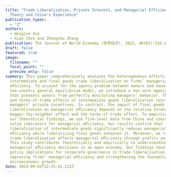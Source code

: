 ```yaml
---
title: "Trade Liberalization, Private Interest, and Managerial Efficiency:
  Theory and China's Experience"
publication_types:
  - "2"
authors:
  - Hongjun Xie
  - Xiao Chen and Zhengchu Zhang
publication: The Journal of World Economy (世界经济), 2023, 46(01):216-244
draft: false
featured: true
image:
  filename: ""
  focal_point: ""
  preview_only: false
summary: This paper comprehensively analyzes the heterogeneous effects of
  intermediate and final goods trade liberalization on firms’ managerial
  eﬀiciency. To account for the agency problem between owners and managers in a
  two-country general equilibrium model, we introduce a non-zero agency cost
  that prevents owners from perfectly monitoring managers’ behavior. The cost
  and terms-of-trade effects of intermediate goods liberalisation reinforce
  managers’ private incentives. In contrast, the impact of final goods
  liberalisation on managerial eﬀiciency depends on the relative strength of the
  beggar-thy-neighbor effect and the terms-of-trade effect. To empirically test
  our theoretical findings, we use firm-level data from China and construct
  valid indicators for managerial eﬀiciency. Our results confirm that
  liberalization of intermediate goods significantly reduces managerial
  eﬀiciency while liberalizing final goods enhances it. Moreover, we reveal how
  trade liberalisation affects managerial eﬀiciency through profits and prices.
  This study contributes theoretically and empirically to understanding
  managerial eﬀiciency decisions in an open economy. Our findings have important
  policy implications for corporate governance in trade liberalisation,
  improving firms’ managerial eﬀiciency and strengthening the foundation of
  microeconomic growth.
date: 2023-09-02T12:25:41.132Z
---
```

